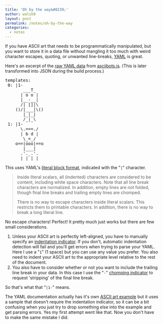 ```yaml
---
title: 'Oh by the way&#8230;'
author: walsh9
layout: post
permalink: /notes/oh-by-the-way
categories:
  - notes
---
```

If you have ASCII art that needs to be programmatically manipulated, but you want to store it in a data file without mangling it too much with weird character escapes, quoting, or unwanted line-breaks, [YAML][1] is great. 

Here's an excerpt of the [raw YAML data][2] from [asciibots.js][3]. (This is later transformed into JSON during the build process.) 

<pre>templates:
 0: |1-
       ___T_     
      | o o |    
      |__-__|    
      /| []|\    
    ()/|___|\()  
       |_|_|     
       /_|_\     
 1: |1-
      \.===./    
      | b d |    
       \_=_/     
    o==|ooo|==o  
       |___|     
      .'._.'.    
      |_| |_| 
</pre>

This uses YAML's [literal block format][4], indicated with the "`|`" character. 

> Inside literal scalars, all (indented) characters are considered to be content, including white space characters. Note that all line break characters are normalized. In addition, empty lines are not folded, though final line breaks and trailing empty lines are chomped.
> 
> There is no way to escape characters inside literal scalars. This restricts them to printable characters. In addition, there is no way to break a long literal line. 

No escape characters! Perfect! It pretty much just works but there are few small considerations. 

  1. Unless your ASCII art is perfectly left-aligned, you have to manually specify an [indentation indicator][5]. If you don't, automatic indentation detection will fail and you'll get errors when trying to parse your YAML. Here I use a "`1`" (1 space) but you can use any value you prefer. You also need to indent your ASCII art to the appropriate level relative to the rest of the document.
  2. You also have to consider whether or not you want to include the trailing line break in your data. In this case I use the "`-`" [chomping indicator][6] to request 'stripping' of the final line break.

So that's what that "`|1-`" means. 

The YAML documentation actually has it's own [ASCII art example][7] but it uses a sample that doesn't require the indentation indicator, so it can be a bit confusing when you just try to drop something else into the example and get parsing errors. Yes my first attempt went like that. Now you don't have to make the same mistake I did.

 [1]: http://www.yaml.org/
 [2]: https://github.com/walsh9/asciibots/blob/master/src/data/asciibots.yml
 [3]: http://walsh9.net/projects/asciibots-js
 [4]: http://www.yaml.org/spec/1.2/spec.html#id2795688
 [5]: http://www.yaml.org/spec/1.2/spec.html#id2793979
 [6]: http://www.yaml.org/spec/1.2/spec.html#id2794534
 [7]: http://www.yaml.org/spec/1.2/spec.html#id2760844